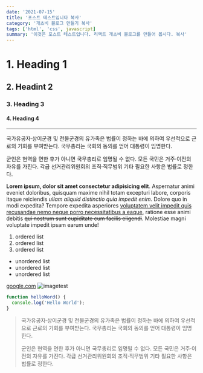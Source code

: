 ```yaml
---
date: '2021-07-15'
title: '포스트 테스트입니다 복사'
category: '개츠비 블로그 만들기 복사'
tags: ['html', 'css', javascript]
summary: '이것은 포스트 테스트입니다. 리액트 개츠비 블로그를 만들어 봅시다. 복사'
---
```


# 1. Heading 1

## 2. Headint 2

### 3. Heading 3

#### 4. Heading 4

---

국가유공자·상이군경 및 전몰군경의 유가족은 법률이 정하는 바에 의하여 우선적으로 근로의 기회를 부여받는다. 국무총리는 국회의 동의를 얻어 대통령이 임명한다.

군인은 현역을 면한 후가 아니면 국무총리로 임명될 수 없다. 모든 국민은 거주·이전의 자유를 가진다. 각급 선거관리위원회의 조직·직무범위 기타 필요한 사항은 법률로 정한다.

**Lorem ipsum, dolor sit amet consectetur adipisicing elit**. Aspernatur animi eveniet doloribus, quisquam maxime nihil totam excepturi labore, corporis itaque reiciendis _ullam aliquid distinctio quia impedit enim_. Dolore quo in modi expedita? Tempore expedita asperiores <u>voluptatem velit impedit quis recusandae nemo neque porro necessitatibus a eaque</u>, ratione esse animi debitis ~~qui nostrum sunt cupiditate cum facilis eligendi~~. Molestiae magni voluptate impedit ipsam earum unde!

1. ordered list
2. ordered list
3. ordered list

- unordered list
- unordered list
- unordered list

[google.com](https://www.google.com/)
![imagetest](./imagetest.jpg)

```js
function helloWord() {
  console.log('Hello World');
}
```

> 국가유공자·상이군경 및 전몰군경의 유가족은 법률이 정하는 바에 의하여 우선적으로 근로의 기회를 부여받는다. 국무총리는 국회의 동의를 얻어 대통령이 임명한다.
>
> 군인은 현역을 면한 후가 아니면 국무총리로 임명될 수 없다. 모든 국민은 거주·이전의 자유를 가진다. 각급 선거관리위원회의 조직·직무범위 기타 필요한 사항은 법률로 정한다.
